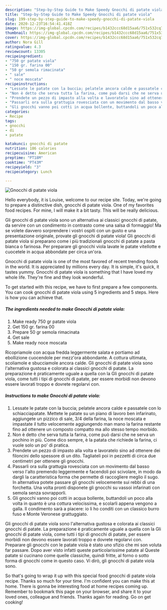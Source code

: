 ```yaml
---
description: "Step-by-Step Guide to Make Speedy Gnocchi di patate viola"
title: "Step-by-Step Guide to Make Speedy Gnocchi di patate viola"
slug: 199-step-by-step-guide-to-make-speedy-gnocchi-di-patate-viola
date: 2020-12-23T16:54:41.418Z
image: https://img-global.cpcdn.com/recipes/b1432ccc68d15aa6/751x532cq70/gnocchi-di-patate-viola-recipe-main-photo.jpg
thumbnail: https://img-global.cpcdn.com/recipes/b1432ccc68d15aa6/751x532cq70/gnocchi-di-patate-viola-recipe-main-photo.jpg
cover: https://img-global.cpcdn.com/recipes/b1432ccc68d15aa6/751x532cq70/gnocchi-di-patate-viola-recipe-main-photo.jpg
author: Nora Gill
ratingvalue: 4.3
reviewcount: 13305
recipeingredient:
- "750 gr patate viola"
- "150 gr. farina 00"
- "50 gr semola rimacinata"
- " sale"
- " noce moscata"
recipeinstructions:
- "Lessate le patate con la buccia; pelatele ancora calde e passatele con lo schiacciapatate. Mettete le patate su un piano di lavoro ben infarinato, aggiungete un pizzico di sale, 3/4 della farina, la noce moscata e impastate il tutto velocemente aggiungendo man mano la farina restante fino ad ottenere un composto compatto ma allo stesso tempo morbido."
- "Non è detto che serva tutta la farina, come può darsi che ne serva un pochino in più. Come dico sempre, è la patata che richiede la farina, ci vuole solo un po&#39; di pratica."
- "Prendete un pezzo di impasto alla volta e lavoratelo sino ad ottenere dei filoncini dello spessore di un dito. Tagliateli poi in pezzetti di circa due centimetri per ottenere gli gnocchi."
- "Passarli ora sulla grattugia rovesciata con un movimento dal basso verso l&#39;alto premendo leggermente e facendoli poi scivolare, in modo da dargli la caratteristica forma che permette di raccogliere meglio il sugo. In alternativa potete passare gli gnocchi velocemente sui rebbi di una forchetta. Una volta pronti disponete gli gnocchi su vassoi infarinati con semola senza sovrapporli."
- "Gli gnocchi vanno poi cotti in acqua bollente, buttandoli un poco alla volta in quanto è una cottura velocissima, e scolarli appena vengono a galla. Il condimento sarà a piacere: io li ho conditi con un classico burro fuso e Monte Veronese grattuggiato."
categories:
- Recipe
tags:
- gnocchi
- di
- patate

katakunci: gnocchi di patate 
nutrition: 186 calories
recipecuisine: American
preptime: "PT18M"
cooktime: "PT43M"
recipeyield: "3"
recipecategory: Lunch

---
```



![Gnocchi di patate viola](https://img-global.cpcdn.com/recipes/b1432ccc68d15aa6/751x532cq70/gnocchi-di-patate-viola-recipe-main-photo.jpg)

Hello everybody, it is Louise, welcome to our recipe site. Today, we're going to prepare a distinctive dish, gnocchi di patate viola. One of my favorites food recipes. For mine, I will make it a bit tasty. This will be really delicious.

Gli gnocchi di patate viola sono un alternativa ai classici gnocchi di patate, da servire con un condimento in contrasto come una salsa di formaggio! Ma se volete davvero sorprendere i vostri ospiti con un gusto e una presentazione originale, provate gli gnocchi di patate viola! Gli gnocchi di patate viola si preparano come i più tradizionali gnocchi di patate a pasta bianca o farinosa. Per preparare gli gnocchi viola lavate le patate vitellotte e cuocetele in acqua abbondate per circa un&#39;ora.

Gnocchi di patate viola is one of the most favored of recent trending foods in the world. It is appreciated by millions every day. It is simple, it's quick, it tastes yummy. Gnocchi di patate viola is something that I have loved my whole life. They're fine and they look wonderful.


To get started with this recipe, we have to first prepare a few components. You can cook gnocchi di patate viola using 5 ingredients and 5 steps. Here is how you can achieve that.

<!--inarticleads1-->

##### The ingredients needed to make Gnocchi di patate viola:

1. Make ready 750 gr patate viola
1. Get 150 gr. farina 00
1. Prepare 50 gr semola rimacinata
1. Get  sale
1. Make ready  noce moscata


Ricopriamole con acqua fredda leggermente salata e portiamo ad ebollizione cuocendole per mezz&#39;ora abbondante. A cottura ultimata, scoliamole e sbucciamole ancora calde. Gli gnocchi di patate viola sono l&#39;alternativa gustosa e colorata ai classici gnocchi di patate. La preparazione è praticamente uguale a quella con la Gli gnocchi di patate viola, come tutti i tipi di gnocchi di patate, per essere morbidi non devono essere lavorati troppo e dovrete regolarvi con. 

<!--inarticleads2-->

##### Instructions to make Gnocchi di patate viola:

1. Lessate le patate con la buccia; pelatele ancora calde e passatele con lo schiacciapatate. Mettete le patate su un piano di lavoro ben infarinato, aggiungete un pizzico di sale, 3/4 della farina, la noce moscata e impastate il tutto velocemente aggiungendo man mano la farina restante fino ad ottenere un composto compatto ma allo stesso tempo morbido.
1. Non è detto che serva tutta la farina, come può darsi che ne serva un pochino in più. Come dico sempre, è la patata che richiede la farina, ci vuole solo un po&#39; di pratica.
1. Prendete un pezzo di impasto alla volta e lavoratelo sino ad ottenere dei filoncini dello spessore di un dito. Tagliateli poi in pezzetti di circa due centimetri per ottenere gli gnocchi.
1. Passarli ora sulla grattugia rovesciata con un movimento dal basso verso l&#39;alto premendo leggermente e facendoli poi scivolare, in modo da dargli la caratteristica forma che permette di raccogliere meglio il sugo. In alternativa potete passare gli gnocchi velocemente sui rebbi di una forchetta. Una volta pronti disponete gli gnocchi su vassoi infarinati con semola senza sovrapporli.
1. Gli gnocchi vanno poi cotti in acqua bollente, buttandoli un poco alla volta in quanto è una cottura velocissima, e scolarli appena vengono a galla. Il condimento sarà a piacere: io li ho conditi con un classico burro fuso e Monte Veronese grattuggiato.


Gli gnocchi di patate viola sono l&#39;alternativa gustosa e colorata ai classici gnocchi di patate. La preparazione è praticamente uguale a quella con la Gli gnocchi di patate viola, come tutti i tipi di gnocchi di patate, per essere morbidi non devono essere lavorati troppo e dovrete regolarvi con. Preparare gli gnocchi con le patate viola è stato uno sfizio che mi son voluta far passare. Dopo aver visto infatti queste particolarissime patate al Queste patate si cucinano come quelle classiche, quindi fritte, al forno o sotto forma di gnocchi come in questo caso. Vi dirò, gli gnocchi di patate viola sono. 

So that's going to wrap it up with this special food gnocchi di patate viola recipe. Thanks so much for your time. I'm confident you can make this at home. There is gonna be interesting food at home recipes coming up. Remember to bookmark this page on your browser, and share it to your loved ones, colleague and friends. Thanks again for reading. Go on get cooking!
